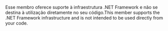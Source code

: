 <span data-ttu-id="cb44f-101">Esse membro oferece suporte à infraestrutura .NET Framework e não se destina à utilização diretamente no seu código.</span><span class="sxs-lookup"><span data-stu-id="cb44f-101">This member supports the .NET Framework infrastructure and is not intended to be used directly from your code.</span></span>